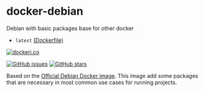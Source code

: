 # docker-debian
Debian with basic packages base for other docker

* `latest` [(Dockerfile)](https://github.com/zercle/docker-debian/blob/master/Dockerfile)

[![dockeri.co](http://dockeri.co/image/zercle/docker-debian)](https://hub.docker.com/repository/docker/zercle/docker-debian/)

[![GitHub issues](https://img.shields.io/github/issues/zercle/docker-debian.svg "GitHub issues")](https://github.com/zercle/docker-debian)
[![GitHub stars](https://img.shields.io/github/stars/zercle/docker-debian.svg "GitHub stars")](https://github.com/zercle/docker-debian)

Based on the [Official Debian Docker image](https://hub.docker.com/r/_/debian/ "official image").
This image add some packages that are necessary in most common use cases for running projects.
